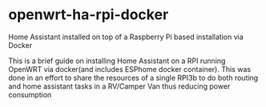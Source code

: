 # openwrt-ha-rpi-docker
Home Assistant installed on top of a Raspberry Pi based installation via Docker



This is a brief guide on installing Home Assistant on a RPI running OpenWRT via docker(and includes ESPhome docker container). This was done in an effort to share the resources of a single RPI3b to do both routing and home assistant tasks in a RV/Camper Van thus reducing power consumption
